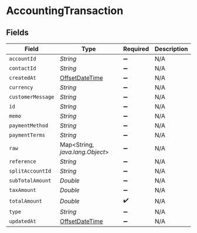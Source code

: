 # AccountingTransaction


## Fields

| Field                                                                                     | Type                                                                                      | Required                                                                                  | Description                                                                               |
| ----------------------------------------------------------------------------------------- | ----------------------------------------------------------------------------------------- | ----------------------------------------------------------------------------------------- | ----------------------------------------------------------------------------------------- |
| `accountId`                                                                               | *String*                                                                                  | :heavy_minus_sign:                                                                        | N/A                                                                                       |
| `contactId`                                                                               | *String*                                                                                  | :heavy_minus_sign:                                                                        | N/A                                                                                       |
| `createdAt`                                                                               | [OffsetDateTime](https://docs.oracle.com/javase/8/docs/api/java/time/OffsetDateTime.html) | :heavy_minus_sign:                                                                        | N/A                                                                                       |
| `currency`                                                                                | *String*                                                                                  | :heavy_minus_sign:                                                                        | N/A                                                                                       |
| `customerMessage`                                                                         | *String*                                                                                  | :heavy_minus_sign:                                                                        | N/A                                                                                       |
| `id`                                                                                      | *String*                                                                                  | :heavy_minus_sign:                                                                        | N/A                                                                                       |
| `memo`                                                                                    | *String*                                                                                  | :heavy_minus_sign:                                                                        | N/A                                                                                       |
| `paymentMethod`                                                                           | *String*                                                                                  | :heavy_minus_sign:                                                                        | N/A                                                                                       |
| `paymentTerms`                                                                            | *String*                                                                                  | :heavy_minus_sign:                                                                        | N/A                                                                                       |
| `raw`                                                                                     | Map<String, *java.lang.Object*>                                                           | :heavy_minus_sign:                                                                        | N/A                                                                                       |
| `reference`                                                                               | *String*                                                                                  | :heavy_minus_sign:                                                                        | N/A                                                                                       |
| `splitAccountId`                                                                          | *String*                                                                                  | :heavy_minus_sign:                                                                        | N/A                                                                                       |
| `subTotalAmount`                                                                          | *Double*                                                                                  | :heavy_minus_sign:                                                                        | N/A                                                                                       |
| `taxAmount`                                                                               | *Double*                                                                                  | :heavy_minus_sign:                                                                        | N/A                                                                                       |
| `totalAmount`                                                                             | *Double*                                                                                  | :heavy_check_mark:                                                                        | N/A                                                                                       |
| `type`                                                                                    | *String*                                                                                  | :heavy_minus_sign:                                                                        | N/A                                                                                       |
| `updatedAt`                                                                               | [OffsetDateTime](https://docs.oracle.com/javase/8/docs/api/java/time/OffsetDateTime.html) | :heavy_minus_sign:                                                                        | N/A                                                                                       |